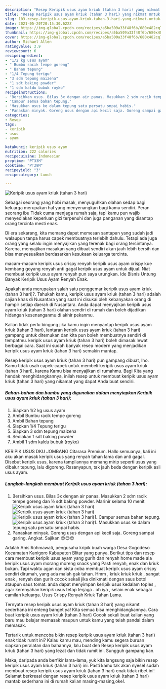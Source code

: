 ```yaml
---
description: "Resep Keripik usus ayam kriuk (tahan 3 hari) yang nikmat Untuk Jualan"
title: "Resep Keripik usus ayam kriuk (tahan 3 hari) yang nikmat Untuk Jualan"
slug: 103-resep-keripik-usus-ayam-kriuk-tahan-3-hari-yang-nikmat-untuk-jualan
date: 2021-05-20T20:15:30.622Z
image: https://img-global.cpcdn.com/recipes/a5ba509a33f48f6b/680x482cq70/keripik-usus-ayam-kriuk-tahan-3-hari-foto-resep-utama.jpg
thumbnail: https://img-global.cpcdn.com/recipes/a5ba509a33f48f6b/680x482cq70/keripik-usus-ayam-kriuk-tahan-3-hari-foto-resep-utama.jpg
cover: https://img-global.cpcdn.com/recipes/a5ba509a33f48f6b/680x482cq70/keripik-usus-ayam-kriuk-tahan-3-hari-foto-resep-utama.jpg
author: Michael Allen
ratingvalue: 3.9
reviewcount: 6
recipeingredient:
- "1/2 kg usus ayam"
- " Bumbu racik tempe goreng"
- " Bahan tepung"
- "1/4 Tepung terigu"
- "3 sdm tepung maizena"
- "1 sdt baking powder"
- "1 sdm kaldu bubuk royko"
recipeinstructions:
- "Bersihkan usus. Bilas 3x dengan air panas. Masukkan 2 sdm racik tempe goreng dan ½ sdt baking powder. Marinir selama 10 menit"
- "Campur semua bahan tepung."
- "Masukkan usus ke dalam tepung satu persatu smpai habis."
- "Panaskan minyak. Goreng usus dengan api kecil saja. Goreng sampai garing. Angkat. Sajikan 😊😊😊"
categories:
- Resep
tags:
- keripik
- usus
- ayam

katakunci: keripik usus ayam 
nutrition: 222 calories
recipecuisine: Indonesian
preptime: "PT33M"
cooktime: "PT39M"
recipeyield: "3"
recipecategory: Lunch

---
```



![Keripik usus ayam kriuk (tahan 3 hari)](https://img-global.cpcdn.com/recipes/a5ba509a33f48f6b/680x482cq70/keripik-usus-ayam-kriuk-tahan-3-hari-foto-resep-utama.jpg)

Sebagai seorang yang hobi masak, menyuguhkan olahan sedap bagi keluarga merupakan hal yang menyenangkan bagi kamu sendiri. Peran seorang ibu Tidak cuma menjaga rumah saja, tapi kamu pun wajib menyediakan keperluan gizi terpenuhi dan juga panganan yang disantap orang tercinta mesti enak.

Di era  sekarang, kita memang dapat memesan santapan yang sudah jadi walaupun tanpa harus capek membuatnya terlebih dahulu. Tetapi ada juga orang yang selalu ingin menyajikan yang terenak bagi orang tercintanya. Karena, menyajikan masakan yang dibuat sendiri akan jauh lebih bersih dan bisa menyesuaikan berdasarkan kesukaan keluarga tercinta. 

macam-macam keripik usus crispy renyah keripik usus ayam crispy kue kembang goyang renyah anti gagal keripik usus ayam untuk dijual. Niat membuat keripik usus ayam renyah pun saya urungkan. Ide Bisnis Untung Banyak Keripik Usus Ayam Renyah Enak.

Apakah anda merupakan salah satu penggemar keripik usus ayam kriuk (tahan 3 hari)?. Tahukah kamu, keripik usus ayam kriuk (tahan 3 hari) adalah sajian khas di Nusantara yang saat ini disukai oleh kebanyakan orang di hampir setiap daerah di Nusantara. Anda dapat menyajikan keripik usus ayam kriuk (tahan 3 hari) olahan sendiri di rumah dan boleh dijadikan hidangan kesenanganmu di akhir pekanmu.

Kalian tidak perlu bingung jika kamu ingin menyantap keripik usus ayam kriuk (tahan 3 hari), lantaran keripik usus ayam kriuk (tahan 3 hari) gampang untuk ditemukan dan kita pun boleh membuatnya sendiri di tempatmu. keripik usus ayam kriuk (tahan 3 hari) boleh dimasak lewat berbagai cara. Saat ini sudah banyak resep modern yang menjadikan keripik usus ayam kriuk (tahan 3 hari) semakin mantap.

Resep keripik usus ayam kriuk (tahan 3 hari) pun gampang dibuat, lho. Kamu tidak usah capek-capek untuk membeli keripik usus ayam kriuk (tahan 3 hari), karena Kamu bisa menyajikan di rumahmu. Bagi Kita yang hendak menghidangkannya, inilah resep untuk membuat keripik usus ayam kriuk (tahan 3 hari) yang nikamat yang dapat Anda buat sendiri.

<!--inarticleads1-->

##### Bahan-bahan dan bumbu yang digunakan dalam menyiapkan Keripik usus ayam kriuk (tahan 3 hari):

1. Siapkan 1/2 kg usus ayam
1. Ambil  Bumbu racik tempe goreng
1. Ambil  Bahan tepung
1. Siapkan 1/4 Tepung terigu
1. Siapkan 3 sdm tepung maizena
1. Sediakan 1 sdt baking powder
1. Ambil 1 sdm kaldu bubuk (royko)


KERIPIK USUS DKU JOMBANG Citarasa Premium. Hallo semuanya, kali ini aku akan masak keripik usus yang renyah tahan lama dan anti gagal. Disebut keripik usus, karena tampilannya memang mirip seperti usus yang dibalur tepung, lalu digoreng. Rasanyapun, tak jauh beda dengan keripik asli usus ayam. 

<!--inarticleads2-->

##### Langkah-langkah membuat Keripik usus ayam kriuk (tahan 3 hari):

1. Bersihkan usus. Bilas 3x dengan air panas. Masukkan 2 sdm racik tempe goreng dan ½ sdt baking powder. Marinir selama 10 menit
<img src="https://img-global.cpcdn.com/steps/081add6203a19aa1/160x128cq70/keripik-usus-ayam-kriuk-tahan-3-hari-langkah-memasak-1-foto.jpg" alt="Keripik usus ayam kriuk (tahan 3 hari)"><img src="https://img-global.cpcdn.com/steps/75ac9f512361622b/160x128cq70/keripik-usus-ayam-kriuk-tahan-3-hari-langkah-memasak-1-foto.jpg" alt="Keripik usus ayam kriuk (tahan 3 hari)"><img src="https://img-global.cpcdn.com/steps/d57e8eb1e973f630/160x128cq70/keripik-usus-ayam-kriuk-tahan-3-hari-langkah-memasak-1-foto.jpg" alt="Keripik usus ayam kriuk (tahan 3 hari)">1. Campur semua bahan tepung.
<img src="https://img-global.cpcdn.com/steps/907f7e4b25715783/160x128cq70/keripik-usus-ayam-kriuk-tahan-3-hari-langkah-memasak-2-foto.jpg" alt="Keripik usus ayam kriuk (tahan 3 hari)">1. Masukkan usus ke dalam tepung satu persatu smpai habis.
1. Panaskan minyak. Goreng usus dengan api kecil saja. Goreng sampai garing. Angkat. Sajikan 😊😊😊


Adalah Anis Rohmawati, pengusaha kripik buah warga Desa Gogodeso Kecamatan Kanigoro Kabupaten Blitar yang punya. Berikut tips dan resep cara membuat keripik usus ayam yang gurih dan renyah home made ala keripik usus ayam morang moreng snack yang Pasti renyah, enak dan kriuk bukan. Tapi waktu agan dan sista coba membuat keripik usus ayam crispy sendiri dirumah, yang ada malah gak tahan. Hmm , kriuk kriuk kriuk , sangat enak , renyah dan gurih cocok sekali jika dinikmati dengan saus botol ataupun saus tomat. anda dapat menyimpan keripik usus kedalam toples , agar kerenyahan keripik usus tetap terjaga . oh iya , selain enak sebagai camilan keluarga. Usus Crispy Renyah Kriuk Tahan Lama. 

Ternyata resep keripik usus ayam kriuk (tahan 3 hari) yang nikamt sederhana ini enteng banget ya! Kita semua bisa menghidangkannya. Cara buat keripik usus ayam kriuk (tahan 3 hari) Cocok sekali buat kalian yang baru mau belajar memasak maupun untuk kamu yang telah pandai dalam memasak.

Tertarik untuk mencoba bikin resep keripik usus ayam kriuk (tahan 3 hari) enak tidak rumit ini? Kalau kamu mau, mending kamu segera buruan siapkan peralatan dan bahannya, lalu buat deh Resep keripik usus ayam kriuk (tahan 3 hari) yang lezat dan tidak rumit ini. Sungguh gampang kan. 

Maka, daripada anda berfikir lama-lama, yuk kita langsung saja bikin resep keripik usus ayam kriuk (tahan 3 hari) ini. Pasti kamu tak akan nyesel sudah membuat resep keripik usus ayam kriuk (tahan 3 hari) enak tidak ribet ini! Selamat berkreasi dengan resep keripik usus ayam kriuk (tahan 3 hari) mantab sederhana ini di rumah kalian masing-masing,oke!.

